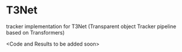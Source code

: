 # T3Net
tracker implementation for T3Net (Transparent object Tracker pipeline based on Transformers) 

\<Code and Results to be added soon\>
